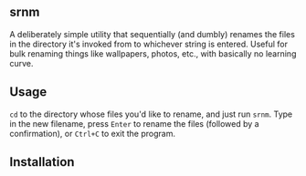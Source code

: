 ## srnm

A deliberately simple utility that sequentially (and dumbly) renames the files in the directory it's invoked from to whichever string is entered. Useful for bulk renaming things like wallpapers, photos, etc., with basically no learning curve.

## Usage

`cd` to the directory whose files you'd like to rename, and just run `srnm`. Type in the new filename, press `Enter` to rename the files (followed by a confirmation), or `Ctrl+C` to exit the program.

## Installation
